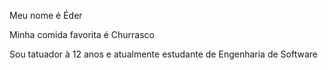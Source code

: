 Meu nome é Éder

Minha comida favorita é Churrasco

Sou tatuador à 12 anos e atualmente estudante de Engenharia de Software